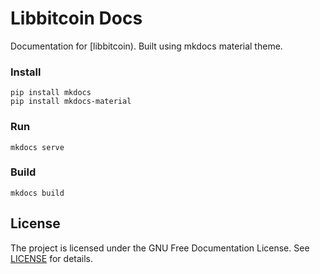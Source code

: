 # Libbitcoin Docs

Documentation for [libbitcoin). Built using mkdocs material theme.

### Install
```
pip install mkdocs
pip install mkdocs-material
```

### Run
```
mkdocs serve
```

### Build
```
mkdocs build
```

## License

The project is licensed under the GNU Free Documentation License. See [LICENSE](LICENSE) for details.
